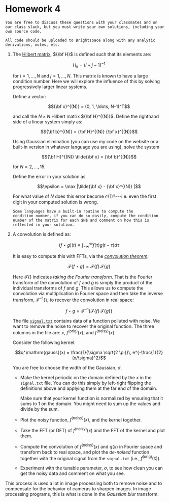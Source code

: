 # Homework 4

```{note}
You are free to discuss these questions with your classmates and on
our class slack, but you must write your own solutions, including your
own source code.

All code should be uploaded to Brightspace along with any analytic
derivations, notes, etc.
```

1. The [Hilbert matrix](https://en.wikipedia.org/wiki/Hilbert_matrix), ${\bf H}$ is defined such
   that its elements are:

   $$H_{ij} = (i + j -1)^{-1}$$

   for $i = 1, \ldots, N$ and $j = 1, \ldots, N$.  This matrix is known to
   have a large condition number.  Here we will explore the influence of this
   by solving progressively larger linear systems.

   Define a vector:

   $${\bf x}^{(N)} = (0, 1, \ldots, N-1)^T$$

   and call the
   $N\times N$ Hilbert matrix ${\bf H}^{(N)}$.  Define the righthand
   side of a linear system simply as:

   $${\bf b}^{(N)} = {\bf H}^{(N)} {\bf x}^{(N)}$$

   Using Gaussian elimination (you can use my code on the website or a
   built-in version in whatever language you are using), solve the system

   $${\bf H}^{(N)} \tilde{\bf x} = {\bf b}^{(N)}$$

   for $N = 2, \ldots, 15$.

   Define the error in your solution as

   $$\epsilon = \max |\tilde{\bf x}  - {\bf x}^{(N)} |$$

   For what value of $N$ does this error become
   $\mathcal{O}(1)$?---i.e. even the first digit in your computed
   solution is wrong.

   ```{note}
   Some languages have a built-in routine to compute the
   condition number, if you can do so easily, compute the condition
   number of the matrix for each $N$ and comment on how this is
   reflected in your solution.
   ```

2. A convolution is defined as:

   $$(f \star g)(t) \equiv \int_{-\infty}^{\infty} f(\tau) g(t - \tau) d\tau$$

   It is easy to compute this with FFTs, via the [_convolution theorem_](https://en.wikipedia.org/wiki/Convolution_theorem):

   $$\mathcal{F}\{f \star g\} = \mathcal{F}\{f\} \, \mathcal{F}\{g\}$$

   Here $\mathcal{F}\{\}$ indicates _taking the Fourier transform_.
   That is the Fourier transform of the convolution of $f$ and $g$ is simply
   the product of the individual transforms of $f$ and $g$.  This allows us
   to compute the convolution via multiplication in Fourier space and then take
   the inverse transform, $\mathcal{F}^{-1}\{\}$, to recover the convolution
   in real space:

   $$f \star g = \mathcal{F}^{-1}\{ \mathcal{F}\{f\} \, \mathcal{F}\{g\}\}$$

   The file [`signal.txt`](signal.txt) contains data of a
   function polluted with noise.  We want to remove the noise to
   recover the original function.  The three columns in the file are:
   $x$, $f^\mathrm{(orig)}(x)$, and $f^\mathrm{(noisy)}(x)$.

   Consider the following kernel:

   $$q^\mathrm{gauss}(x) = \frac{1}{\sigma \sqrt{2 \pi}}\, e^{-\frac{1}{2} (x/\sigma)^2}$$

   You are free to choose the width of the Gaussian, $\sigma$.

   * Make the kernel periodic on the domain defined by the $x$ in
     the `signal.txt` file.  You can do this simply by left-right
     flipping the definitions above and applying them at the far end of
     the domain.

     Make sure that your kernel function is normalized by ensuring
     that it sums to $1$ on the domain.  You might need to sum up the
     values and divide by the sum.

   * Plot the noisy function, $f^\mathrm{(noisy)}(x)$, and the kernel together.

   * Take the FFT (or DFT) of $f^\mathrm{(noisy)}(x)$ and the FFT of the kernel and
     plot them.

   * Compute the convolution of $f^\mathrm{(noisy)}(x)$ and $q(x)$
     in Fourier space and transform back to real space, and plot the
     _de-noised_ function together with the original signal from
     the `signal.txt` (i.e., $f^\mathrm{(orig)}(x)$).

   * Experiment with the tunable parameter, $\sigma$,
     to see how clean you can get the noisy data and comment on what you see.

  This process is used a lot in image processing both to remove noise
  and to compensate for the behavior of cameras to sharpen images.  In image processing
  programs, this is what is done in the _Gaussian blur_ transform.
